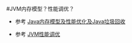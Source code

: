 #JVM内存模型？性能调优？

* 参考 [Java内存模型及性能优化及Java垃圾回收](http://blog.csdn.net/mine_song/article/details/60953669)

* 参考 [JVM性能调优](http://uule.iteye.com/blog/2114697)